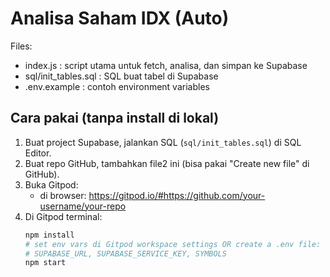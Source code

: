 # Analisa Saham IDX (Auto)

Files:
- index.js : script utama untuk fetch, analisa, dan simpan ke Supabase
- sql/init_tables.sql : SQL buat tabel di Supabase
- .env.example : contoh environment variables

## Cara pakai (tanpa install di lokal)
1. Buat project Supabase, jalankan SQL (`sql/init_tables.sql`) di SQL Editor.
2. Buat repo GitHub, tambahkan file2 ini (bisa pakai "Create new file" di GitHub).
3. Buka Gitpod:
   - di browser: https://gitpod.io/#https://github.com/your-username/your-repo
4. Di Gitpod terminal:
   ```bash
   npm install
   # set env vars di Gitpod workspace settings OR create a .env file:
   # SUPABASE_URL, SUPABASE_SERVICE_KEY, SYMBOLS
   npm start
